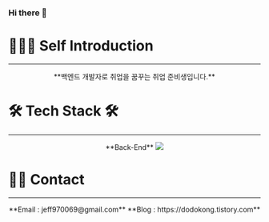 ### Hi there 👋

<!--
**dokongMin/dokongMin** is a ✨ _special_ ✨ repository because its `README.md` (this file) appears on your GitHub profile.

Here are some ideas to get you started:

- 🔭 I’m currently working on ...
- 🌱 I’m currently learning ...
- 👯 I’m looking to collaborate on ...
- 🤔 I’m looking for help with ...
- 💬 Ask me about ...
- 📫 How to reach me: ...
- 😄 Pronouns: ...
- ⚡ Fun fact: ...
-->


# 🧑🏻‍💻 Self Introduction
---
<div align="center">
**백엔드 개발자로 취업을 꿈꾸는 취업 준비생입니다.**
</div>


# 🛠️ Tech Stack 🛠️
---
<div align="center">
**Back-End**
  
<img src="https://img.shields.io/badge/Spring Boot-6DB33F?style=for-the-badge&logo=Spring Boot&logoColor=white">
</div>


# 👋🏻 Contact
---
<div align="center">
**Email : jeff970069@gmail.com**
**Blog : https://dodokong.tistory.com**
</div>

